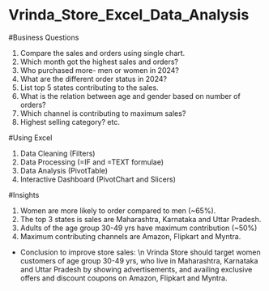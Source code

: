 # Vrinda_Store_Excel_Data_Analysis

#Business Questions
1. Compare the sales and orders using single chart.
2. Which month got the highest sales and orders?
3. Who purchased more- men or women in 2024?
4. What are the different order status in 2024?
5. List top 5 states contributing to the sales.
6. What is the relation between age and gender based on number of orders?
7. Which channel is contributing to maximum sales?
8. Highest selling category? etc.

#Using Excel
1. Data Cleaning (Filters)
2. Data Processing (=IF and =TEXT formulae)
3. Data Analysis (PivotTable)
4. Interactive Dashboard (PivotChart and Slicers)

#Insights
1. Women are more likely to order compared to men (~65%).
2. The top 3 states is sales are Maharashtra, Karnataka and Uttar Pradesh.
3. Adults of the age group 30-49 yrs have maximum contribution (~50%)
4. Maximum contributing channels are Amazon, Flipkart and Myntra.
- Conclusion to improve store sales: \n Vrinda Store should target women customers of age group 30-49 yrs, who live in Maharashtra, Karnataka and Uttar Pradesh by showing advertisements, and availing exclusive offers and discount coupons on Amazon, Flipkart and Myntra.
